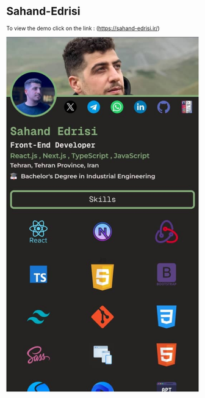 # Sahand-Edrisi

To view the demo click on the link : (https://sahand-edrisi.ir/)


![Sahand Edrisi](./assets/WebsitePic.jpg)
 
 
